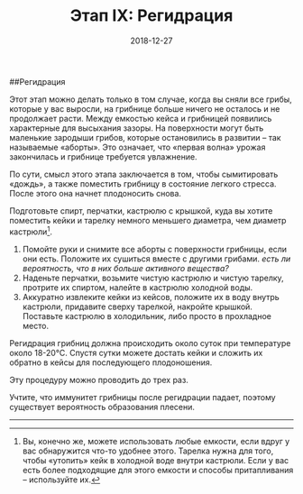 ﻿---
layout: default
title:  "Этап IX: Регидрация"
date:   2018-12-27
categories: guide

---

##Регидрация

Этот этап можно делать только в том случае, когда вы сняли все грибы, которые у вас выросли, на грибнице больше ничего не осталось и не продолжает расти. Между емкостью кейса и грибницей появились характерные для высыхания зазоры. На поверхности могут быть маленькие зародыши грибов, которые остановились в развитии – так называемые «аборты». Это означает, что «первая волна» урожая закончилась и грибнице требуется увлажнение.

По сути, смысл этого этапа заключается в том, чтобы сымитировать «дождь», а также поместить грибницу в состояние легкого стресса. После этого она начнет плодоносить снова.

Подготовьте спирт, перчатки, кастрюлю с крышкой, куда вы хотите поместить кейки и тарелку немного меньшего диаметра, чем диаметр кастрюли[^1].

1. Помойте руки и снимите все аборты с поверхности грибницы, если они есть. Положите их сушиться вместе с другими грибами. *есть ли вероятность, что в них больше активного вещества?*
2. Наденьте перчатки, возьмите чистую кастрюлю и чистую тарелку, протрите их спиртом, налейте в кастрюлю холодной воды.
3. Аккуратно извлеките кейки из кейсов, положите их в воду внутрь кастрюли, придавите сверху тарелкой, накройте крышкой. Поставьте кастрюлю в холодильник, либо просто в прохладное место.

Регидрация грибниц должна происходить около суток при температуре около 18-20°C. Спустя сутки можете достать кейки и сложить их обратно в кейсы для последующего плодоношения.

Эту процедуру можно проводить до трех раз.

Учтите, что иммунитет грибницы после регидрации падает, поэтому существует вероятность образования плесени.
___________________________________________________________________________________

[^1]: Вы, конечно же, можете использовать любые емкости, если вдруг у вас обнаружится что-то удобнее этого. Тарелка нужна для того, чтобы «утопить» кейк в холодной воде внутри кастрюли. Если у вас есть более подходящие для этого емкости и способы притапливания – используйте их.
